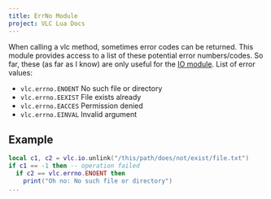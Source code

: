 ```yaml
---
title: ErrNo Module
project: VLC Lua Docs
---
```


When calling a vlc method, sometimes error codes can be returned. This module provides access to a list of these potential error numbers/codes. So far, these (as far as I know) are only useful for the [IO module](../io).
List of error values:

- `vlc.errno.ENOENT` No such file or directory
- `vlc.errno.EEXIST` File exists already
- `vlc.errno.EACCES` Permission denied
- `vlc.errno.EINVAL` Invalid argument

## Example
```lua
local c1, c2 = vlc.io.unlink("/this/path/does/not/exist/file.txt")
if c1 == -1 then -- operation failed
  if c2 == vlc.errno.ENOENT then
    print("Oh no: No such file or directory")
...
```
